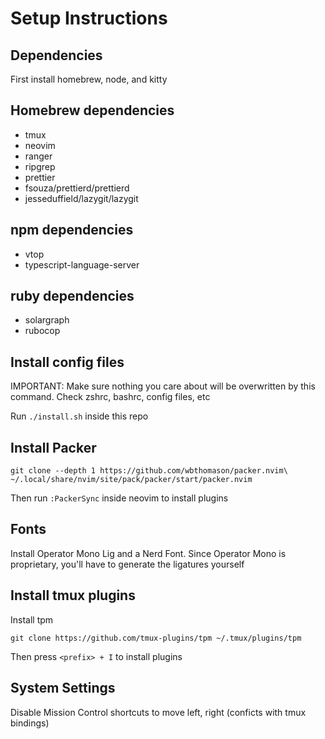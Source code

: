 # Setup Instructions

## Dependencies

First install homebrew, node, and kitty

## Homebrew dependencies

- tmux
- neovim
- ranger
- ripgrep
- prettier
- fsouza/prettierd/prettierd
- jesseduffield/lazygit/lazygit

## npm dependencies

- vtop
- typescript-language-server

## ruby dependencies

- solargraph
- rubocop

## Install config files

IMPORTANT: Make sure nothing you care about will be overwritten by this command. Check zshrc, bashrc, config files, etc

Run `./install.sh` inside this repo

## Install Packer

```
git clone --depth 1 https://github.com/wbthomason/packer.nvim\
~/.local/share/nvim/site/pack/packer/start/packer.nvim
```

Then run `:PackerSync` inside neovim to install plugins

## Fonts

Install Operator Mono Lig and a Nerd Font. Since Operator Mono is proprietary, you'll have to generate the ligatures yourself

## Install tmux plugins

Install tpm

```
git clone https://github.com/tmux-plugins/tpm ~/.tmux/plugins/tpm
```

Then press `<prefix> + I` to install plugins

## System Settings

Disable Mission Control shortcuts to move left, right (conficts with tmux bindings)
